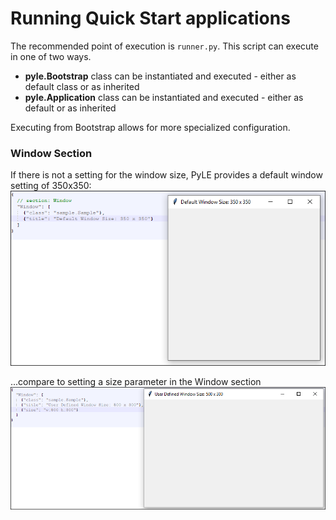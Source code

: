 # Running Quick Start applications

The recommended point of execution is `runner.py`. This script can execute in one of two ways.

* **pyle.Bootstrap** class can be instantiated and executed - either as default class or as inherited  
* **pyle.Application** class can be instantiated and executed - either as default or as inherited

Executing from Bootstrap allows for more specialized configuration.

### Window Section

If there is not a setting for the window size, PyLE provides a default window setting of 350x350:  
![default window size][def_win]

...compare to setting a size parameter in the Window section  
![user defined size][usr_win]


[def_win]: https://github.com/razorware/pyxelbox/blob/master/images/350_x_350_default_window.PNG "Default Window Size"
[usr_win]: https://github.com/razorware/pyxelbox/blob/master/images/500_x_300_window.PNG "User Defined Window Size"